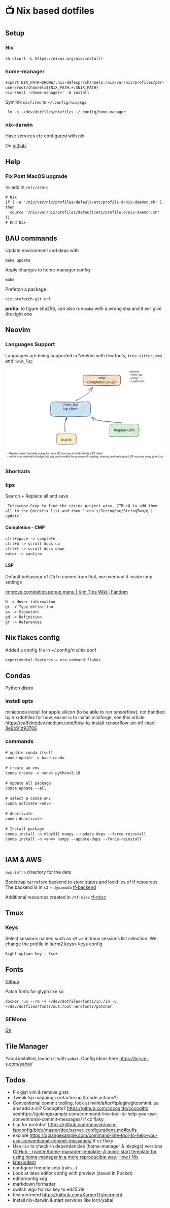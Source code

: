 # 📺 Nix based dotfiles

## Setup

### Nix
```shell
sh <(curl -L https://nixos.org/nix/install)
```
### home-manager
```shell
export NIX_PATH=$HOME/.nix-defexpr/channels:/nix/var/nix/profiles/per-user/root/channels${NIX_PATH:+:$NIX_PATH}
nix-shell '<home-manager>' -A install
```

Symlink `nixfiles` to `~/.config/nixpkgs`
```
 ln -s ~/dev/dotfiles/nixfiles ~/.config/home-manager
```
### nix-darwin
Have services etc configured with nix

On [github](https://github.com/LnL7/nix-darwin)

## Help

### Fix Post MacOS upgrade
re-add in `/etc/zshrc`
```
# Nix
if [ -e '/nix/var/nix/profiles/default/etc/profile.d/nix-daemon.sh' ]; then
  source '/nix/var/nix/profiles/default/etc/profile.d/nix-daemon.sh'
fi
# End Nix
```

## BAU commands



Update environment and deps with

```shell
make update
```

Apply changes to home-manager config

```shell
make
```

Prefetch a package

```shell
nix-prefetch-git url
```

**protip**: to figure sha256, can also run `make` with a wrong sha and it will give the right one

## Neovim

### Languages Support

Languages are being supported in NeoVim with few tools, `tree-sitter`, `cmp` and `nvim_lsp`

![diag1](./docs/images/Untitled-2022-09-25-1426.svg)

### Shortcuts

### tips

Search + Replace all and save
```
 Telescope Grep to find the string project wise, CTRL+Q to add them all to the Quickfix list and then ‘:cdo s/StringOne/StringTwo/g | update’
```

#### Completion - CMP

```
ctrl+space -> complete
ctrl+b -> scroll docs up
ctrl+f -> scroll docs down
enter -> confirm
```

#### LSP

Default behaviour of Ctrl n comes from that, we overload it inside cmp settings

[Improve completion popup menu | Vim Tips Wiki | Fandom](https://vim.fandom.com/wiki/Improve_completion_popup_menu)

```
H -> Hover information
gt -> Type definition
gs -> Signature
gd -> Definition
gr -> References

```

## Nix flakes config

Added a config file in ~/.config/nix/nix.conf

```nix
experimental-features = nix-command flakes
```

## Condas


Python distro

### install opts
miniconda install for apple silicon (to be able to run tensorflow), not handled
by nix/dotfiles for now, easier is to install miniforge, see this article
https://caffeinedev.medium.com/how-to-install-tensorflow-on-m1-mac-8e9b91d93706


### commands


```
# update conda itself
conda update -n base conda

# create an env 
conda create -n <env> python=3.10

# update all package 
conda update --all

# select a conda env 
conda activate <env>

# deactivate
conda deactivate

# Install package
conda install -n mlpy311 numpy --update-deps --force-reinstall
conda install -n <env> numpy --update-deps --force-reinstall


```

## IAM & AWS

`aws-infra` directory for the dets

Bootstrap `terraform` backend to store states and lockfiles of tf resources.
The backend is in `s3` + `dynamodb`
[tf-backend](aws-infra/tf-backend/README.md)

Additional resources created in `/tf-misc`
[tf-misc](aws-infra/tf-misc/tfdocs.md)

## Tmux

### Keys

Select sessions named such as `<M-a>` in tmux sessions list selection.
We change the profile in iterm2 keys> keys config

```
Right option key : Esc+
```

## Fonts

[Github](https://github.com/ryanoasis/nerd-fonts#option-9-patch-your-own-font)

Patch fonts for glyph like so
```
docker run --rm -v ~/dev/dotfiles/fonts/in:/in -v  ~/dev/dotfiles/fonts/out:/out nerdfonts/patcher
```

### SFMono
[Gh](https://github.com/shaunsingh/SFMono-Nerd-Font-Ligaturized)

## Tile Manager

Yabai installed, launch it with `yabai`. 
Config ideas here https://bryce-s.com/yabai/

## Todos

- Fix gist vim & remove gists
- Tweak lsp mappings (refactoring & code actions?)
- Conventional commit tooling, look at nvim/after/ftplugin/gitcommit.lua and add a cli? Cocogitto? https://github.com/cocogitto/cocogitto seehttps://golangexample.com/command-line-tool-to-help-you-use-conventional-commit-messages/ if cz flaky
- Lsp for protobuf https://github.com/neovim/nvim-lspconfig/blob/master/doc/server_configurations.md#bufls
- explore https://golangexample.com/command-line-tool-to-help-you-use-conventional-commit-messages/ if cz flaky
- Use `niv` to check-in dependencies (home-manager & nixpkgs) versions [GitHub - ryantm/home-manager-template: A quick-start template for using home-manager in a more reproducible way.](https://github.com/ryantm/home-manager-template) [How I Nix](https://eevie.ro/posts/2022-01-24-how-i-nix.html)
- [latexindent](https://tex.stackexchange.com/questions/390433/how-can-i-install-latexindent-on-macos)
- configure friendly snip (rails...)
- Look at latex editor config with preview (saved in Pocket)
- editorconfig xdg
- markdown formatter
- switch algo for rsa key to ed25519
- test mermerd https://github.com/KarnerTh/mermerd
- install nix-darwin & start services like lorri/yabai
